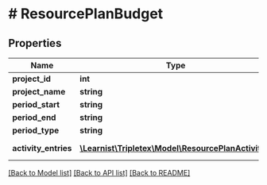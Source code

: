 # # ResourcePlanBudget

## Properties

Name | Type | Description | Notes
------------ | ------------- | ------------- | -------------
**project_id** | **int** |  | [optional]
**project_name** | **string** |  | [optional]
**period_start** | **string** |  | [optional]
**period_end** | **string** |  | [optional]
**period_type** | **string** |  | [optional]
**activity_entries** | [**\Learnist\Tripletex\Model\ResourcePlanActivity[]**](ResourcePlanActivity.md) | List of ActivityResourcePlanDTO | [optional]

[[Back to Model list]](../../README.md#models) [[Back to API list]](../../README.md#endpoints) [[Back to README]](../../README.md)
